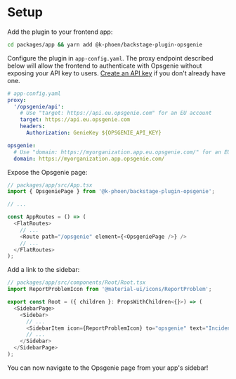 # Setup

Add the plugin to your frontend app:

```bash
cd packages/app && yarn add @k-phoen/backstage-plugin-opsgenie
```

Configure the plugin in `app-config.yaml`. The proxy endpoint described below will allow the frontend
to authenticate with Opsgenie without exposing your API key to users.
[Create an API key](creating-api-key.md) if you don't already have one.

```yaml
# app-config.yaml
proxy:
  '/opsgenie/api':
    # Use "target: https://api.eu.opsgenie.com" for an EU account
    target: https://api.eu.opsgenie.com
    headers:
      Authorization: GenieKey ${OPSGENIE_API_KEY}

opsgenie:
  # Use "domain: https://myorganization.app.eu.opsgenie.com/" for an EU account
  domain: https://myorganization.app.opsgenie.com/
```

Expose the Opsgenie page:

```ts
// packages/app/src/App.tsx
import { OpsgeniePage } from '@k-phoen/backstage-plugin-opsgenie';

// ...

const AppRoutes = () => (
  <FlatRoutes>
    // ...
    <Route path="/opsgenie" element={<OpsgeniePage />} />
    // ...
  </FlatRoutes>
);
```

Add a link to the sidebar:

```ts
// packages/app/src/components/Root/Root.tsx
import ReportProblemIcon from '@material-ui/icons/ReportProblem';

export const Root = ({ children }: PropsWithChildren<{}>) => (
  <SidebarPage>
    <Sidebar>
      // ...
      <SidebarItem icon={ReportProblemIcon} to="opsgenie" text="Incidents" />
      // ...
    </Sidebar>
  </SidebarPage>
);
```

You can now navigate to the Opsgenie page from your app's sidebar!